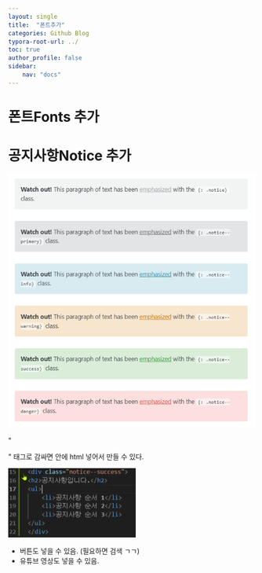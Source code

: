 ```yaml
---
layout: single
title:  "폰트추가"
categories: Github Blog
typora-root-url: ../
toc: true
author_profile: false
sidebar:
    nav: "docs"
---
```


# 폰트Fonts 추가



# 공지사항Notice 추가 

![image-20240403224735577](/../images/2024-04-03-Fonts&Notice/image-20240403224735577.png)

"<div>" 태그로 감싸면 안에 html 넣어서 만들 수 있다. 

<img src="/../images/2024-04-03-Fonts&Notice/image-20240403225022396.png" alt="image-20240403225022396" style="zoom:50%;" />

- 버튼도 넣을 수 있음. (필요하면 검색 ㄱㄱ)
- 유튜브 영상도 넣을 수 있음. 
